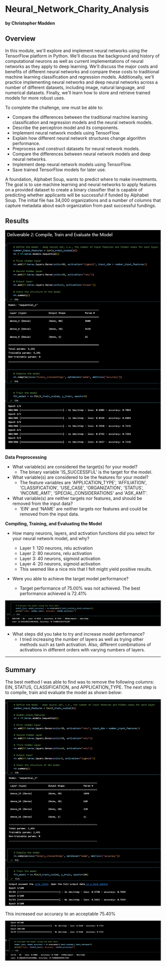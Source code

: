 # Neural_Network_Charity_Analysis

#### by Christopher Madden

## Overview

In this module, we'll explore and implement neural networks using the TensorFlow platform in Python. We'll discuss the background and history of computational neurons as well as current implementations of neural networks as they apply to deep learning. We'll discuss the major costs and benefits of different neural networks and compare these costs to traditional machine learning classification and regression models. Additionally, we'll practice implementing neural networks and deep neural networks across a number of different datasets, including image, natural language, and numerical datasets. Finally, we'll learn how to store and retrieve trained models for more robust uses.

To complete the challenge, one must be able to:
- Compare the differences between the traditional machine learning classification and regression models and the neural network models.
- Describe the perceptron model and its components.
- Implement neural network models using TensorFlow.
- Explain how different neural network structures change algorithm performance.
- Preprocess and construct datasets for neural network models.
- Compare the differences between neural network models and deep neural networks.
- Implement deep neural network models using TensorFlow.
- Save trained TensorFlow models for later use.

A foundation, Alphabet Soup, wants to predict where to make investments.  The goal is to use machine learning and neural networks to apply features on a provided dataset to create a binary classifier that is capable of predicting whether applicants will be successful if funded by Alphabet Soup.  The initial file has 34,000 organizations and a number of columns that capture metadata about each organization from past successful fundings.

## Results

![Img1](https://github.com/maddenc33/Neural_Network_Charity_Analysis/blob/main/Images/Img1.png?raw=true)

**Data Preprocessing**

- What variable(s) are considered the target(s) for your model?
  - The binary variable 'IS_SUCCESSFUL' is the target for the model.
- What variable(s) are considered to be the features for your model?
  - The feature variables are 'APPLICATION_TYPE', 'AFFILIATION', 'CLASSIFICATION', 'USE_CASE', 'ORGANIZATION', 'STATUS', 'INCOME_AMT', 'SPECIAL_CONSIDERATIONS' and 'ASK_AMT'.
- What variable(s) are neither targets nor features, and should be removed from the input data?
  - 'EIN' and 'NAME' are neither targets nor features and could be removed from the input data.

**Compiling, Training, and Evaluating the Model**

- How many neurons, layers, and activation functions did you select for your neural network model, and why?
  - Layer 1: 120 neurons, relu activation
  - Layer 2: 80 neurons, relu activation
  - Layer 3: 40 neurons, sigmoid activation
  - Layer 4: 20 neurons, sigmoid activation
  - This seemed like a nice mix that I felt might yield positive results.

- Were you able to achieve the target model performance?
  - Target performance of 75.00% was not achieved.  The best performance achieved is 72.41%

![Img2](https://github.com/maddenc33/Neural_Network_Charity_Analysis/blob/main/Images/Img2.png?raw=true)

- What steps did you take to try and increase model performance?
  - I tried increasing the number of layers as well as trying other methods such as tanh activation.  Also, different combinations of activations in different orders with varying numbers of layers.

---

## Summary

The best method I was able to find was to remove the following columns: EIN, STATUS, CLASSIFICATION, and APPLICATION_TYPE.
The next step is to compile, train and evaluate the model as shown below:

![Img3](https://github.com/maddenc33/Neural_Network_Charity_Analysis/blob/main/Images/Img3.png?raw=true)

This increased our accuracy to an acceptable 75.40%

![Img4](https://github.com/maddenc33/Neural_Network_Charity_Analysis/blob/main/Images/Img4.png?raw=true)
